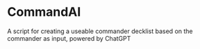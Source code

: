 # CommandAI
A script for creating a useable commander decklist based on the commander as input, powered by ChatGPT
